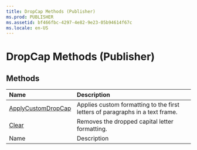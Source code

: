 ```yaml
---
title: DropCap Methods (Publisher)
ms.prod: PUBLISHER
ms.assetid: bf466fbc-4297-4e82-9e23-05b94614f67c
ms.locale: en-US
---
```



# DropCap Methods (Publisher)

## Methods



|**Name**|**Description**|
|:-----|:-----|
| [ApplyCustomDropCap](dropcap.applycustomdropcap-method-publisher.md)|Applies custom formatting to the first letters of paragraphs in a text frame.|
| [Clear](dropcap.clear-method-publisher.md)|Removes the dropped capital letter formatting.|
|Name|Description|

